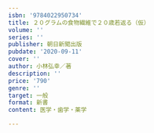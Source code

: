 ```yaml
---
isbn: '9784022950734'
title: ２０グラムの食物繊維で２０歳若返る（仮）
volume: ''
series: ''
publisher: 朝日新聞出版
pubdate: '2020-09-11'
cover: ''
author: 小林弘幸／著
description: ''
price: '790'
genre: ''
target: 一般
format: 新書
content: 医学・歯学・薬学

---
```

